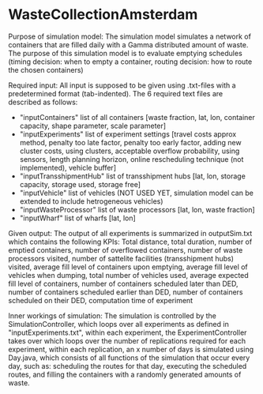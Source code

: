 # WasteCollectionAmsterdam

Purpose of simulation model:
The simulation model simulates a network of containers that are filled daily with a Gamma distributed amount of waste. The purpose
of this simulation model is to evaluate emptying schedules (timing decision: when to empty a container, routing decision: how to route
the chosen containers)

Required input:
All input is supposed to be given using .txt-files with a predetermined format (tab-indented). The 6 required text files are 
described as follows:

  - "inputContainers"         list of all containers        [waste fraction, lat, lon, container capacity, shape parameter, scale parameter]
  - "inputExperiments"        list of experiment settings   [travel costs approx method, penalty too late factor, penalty too early factor, adding new cluster costs, using clusters, acceptable overflow probability, using sensors, length planning horizon, online rescheduling technique (not implemented), vehicle buffer]
  - "inputTransshipmentHub"   list of transshipment hubs    [lat, lon, storage capacity, storage used, storage free]
  - "inputVehicle"            list of vehicles (NOT USED YET, simulation model can be extended to include hetrogeneous vehicles)
  - "inputWasteProcessor"     list of waste processors      [lat, lon, waste fraction]
  - "inputWharf"              list of wharfs                [lat, lon]


Given output:
The output of all experiments is summarized in outputSim.txt which contains the following KPIs:
Total distance, total duration, number of emptied containers, number of overflowed containers, number of waste processors visited, 
number of sattelite facilities (transshipment hubs) visited, average fill level of containers upon emptying, average fill level of 
vehicles when dumping, total number of vehicles used, average expected fill level of containers, number of containers scheduled later 
than DED, number of containers scheduled earlier than DED, number of containers scheduled on their DED, computation time of experiment


Inner workings of simulation:
The simulation is controlled by the SimulationController, which loops over all experiments as defined in "inputExperiments.txt", within
each experiment, the ExperimentController takes over which loops over the number of replications required for each experiment, within
each replication, an x number of days is simulated using Day.java, which consists of all functions of the simulation that occur every day,
such as: scheduling the routes for that day, executing the scheduled routes, and filling the containers with a randomly generated amounts 
of waste.
